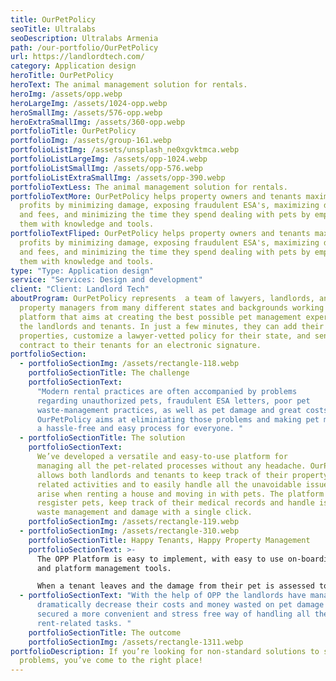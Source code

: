 ```yaml
---
title: OurPetPolicy
seoTitle: Ultralabs
seoDescription: Ultralabs Armenia
path: /our-portfolio/OurPetPolicy
url: https://landlordtech.com/
category: Application design
heroTitle: OurPetPolicy
heroText: The animal management solution for rentals.
heroImg: /assets/opp.webp
heroLargeImg: /assets/1024-opp.webp
heroSmallImg: /assets/576-opp.webp
heroExtraSmallImg: /assets/360-opp.webp
portfolioTitle: OurPetPolicy
portfolioImg: /assets/group-161.webp
portfolioListImg: /assets/unsplash_ne0xgvktmca.webp
portfolioListLargeImg: /assets/opp-1024.webp
portfolioListSmallImg: /assets/opp-576.webp
portfolioListExtraSmallImg: /assets/opp-390.webp
portfolioTextLess: The animal management solution for rentals.
portfolioTextMore: OurPetPolicy helps property owners and tenants maximize
  profits by minimizing damage, exposing fraudulent ESA's, maximizing deposits
  and fees, and minimizing the time they spend dealing with pets by empowering
  them with knowledge and tools.
portfolioTextFliped: OurPetPolicy helps property owners and tenants maximize
  profits by minimizing damage, exposing fraudulent ESA's, maximizing deposits
  and fees, and minimizing the time they spend dealing with pets by empowering
  them with knowledge and tools.
type: "Type: Application design"
service: "Services: Design and development"
client: "Client: Landlord Tech"
aboutProgram: OurPetPolicy represents  a team of lawyers, landlords, and
  property managers from many different states and backgrounds working on a
  platform that aims at creating the best possible pet management experience for
  the landlords and tenants. In just a few minutes, they can add their rental
  properties, customize a lawyer-vetted policy for their state, and send a
  contract to their tenants for an electronic signature.
portfolioSection:
  - portfolioSectionImg: /assets/rectangle-118.webp
    portfolioSectionTitle: The challenge
    portfolioSectionText:
      "Modern rental practices are often accompanied by problems
      regarding unauthorized pets, fraudulent ESA letters, poor pet
      waste-management practices, as well as pet damage and great costs.
      OurPetPolicy aims at eliminiating those problems and making pet management
      a hassle-free and easy process for everyone. "
  - portfolioSectionTitle: The solution
    portfolioSectionText:
      We’ve developed a versatile and easy-to-use platform for
      managing all the pet-related processes without any headache. OurPetPolicy
      allows both landlords and tenants to keep track of their property and pet
      related activities and to easily handle all the unavoidable issues that
      arise when renting a house and moving in with pets. The platform allows to
      resgister pets, keep track of their medical records and handle issues like
      waste management and damage with a single click.
    portfolioSectionImg: /assets/rectangle-119.webp
  - portfolioSectionImg: /assets/rectangle-310.webp
    portfolioSectionTitle: Happy Tenants, Happy Property Management
    portfolioSectionText: >-
      The OPP Platform is easy to implement, with easy to use on-boarding tools
      and platform management tools.

      When a tenant leaves and the damage from their pet is assessed to be hundreds of dollars more than their security deposit, most landlords understand that it is not worth taking them to court, where they could end up spending more money than they would recoup. By collecting pet deposits the landlords have more money to help cover the damage left by their animals.
  - portfolioSectionText: "With the help of OPP the landlords have managed to
      dramatically decrease their costs and money wasted on pet damage and
      secured a more convenient and stress free way of handling all the
      rent-related tasks. "
    portfolioSectionTitle: The outcome
    portfolioSectionImg: /assets/rectangle-1311.webp
portfolioDescription: If you’re looking for non-standard solutions to standard
  problems, you’ve come to the right place!
---
```

